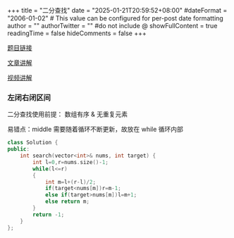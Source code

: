 +++
title = "二分查找"
date = "2025-01-21T20:59:52+08:00"
#dateFormat = "2006-01-02" # This value can be configured for per-post date formatting
author = ""
authorTwitter = "" #do not include @
showFullContent = true
readingTime = false
hideComments = false
+++

[题目链接](https://leetcode.cn/problems/binary-search/)

[文章讲解](https://programmercarl.com/0704.%E4%BA%8C%E5%88%86%E6%9F%A5%E6%89%BE.html)

[视频讲解](https://www.bilibili.com/video/BV1fA4y1o715)

### 左闭右闭区间

二分查找使用前提： 数组有序 & 无重复元素

易错点：middle 需要随着循环不断更新，故放在 while 循环内部

```cpp
class Solution {
public:
    int search(vector<int>& nums, int target) {
        int l=0,r=nums.size()-1;
        while(l<=r)
        {
            int m=l+(r-l)/2;
            if(target<nums[m])r=m-1;
            else if(target>nums[m])l=m+1;
            else return m;
        }
        return -1;
    }
};
```
